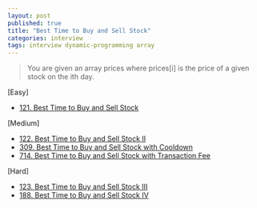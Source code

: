 ```yaml
---
layout: post
published: true
title: "Best Time to Buy and Sell Stock"
categories: interview
tags: interview dynamic-programming array
---
```


> You are given an array prices where prices[i] is the price of a given stock on the ith day.

[Easy]
- [121. Best Time to Buy and Sell Stock](https://leetcode.com/problems/best-time-to-buy-and-sell-stock/)

[Medium]
- [122. Best Time to Buy and Sell Stock II](https://leetcode.com/problems/best-time-to-buy-and-sell-stock-ii/)
- [309. Best Time to Buy and Sell Stock with Cooldown](https://leetcode.com/problems/best-time-to-buy-and-sell-stock-with-cooldown/)
- [714. Best Time to Buy and Sell Stock with Transaction Fee](https://leetcode.com/problems/best-time-to-buy-and-sell-stock-with-transaction-fee/)

[Hard]
- [123. Best Time to Buy and Sell Stock III](https://leetcode.com/problems/best-time-to-buy-and-sell-stock-iii/)
- [188. Best Time to Buy and Sell Stock IV](https://leetcode.com/problems/best-time-to-buy-and-sell-stock-iv/)